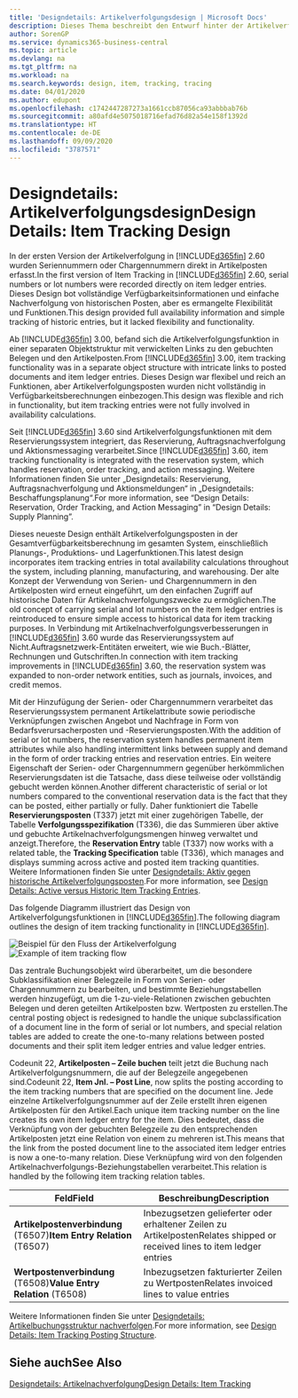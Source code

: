 ```yaml
---
title: 'Designdetails: Artikelverfolgungsdesign | Microsoft Docs'
description: Dieses Thema beschreibt den Entwurf hinter der Artikelverfolgung in  Business Central.
author: SorenGP
ms.service: dynamics365-business-central
ms.topic: article
ms.devlang: na
ms.tgt_pltfrm: na
ms.workload: na
ms.search.keywords: design, item, tracking, tracing
ms.date: 04/01/2020
ms.author: edupont
ms.openlocfilehash: c1742447287273a1661ccb87056ca93abbbab76b
ms.sourcegitcommit: a80afd4e5075018716efad76d82a54e158f1392d
ms.translationtype: HT
ms.contentlocale: de-DE
ms.lasthandoff: 09/09/2020
ms.locfileid: "3787571"
---
```

# <a name="design-details-item-tracking-design"></a><span data-ttu-id="8610e-103">Designdetails: Artikelverfolgungsdesign</span><span class="sxs-lookup"><span data-stu-id="8610e-103">Design Details: Item Tracking Design</span></span>
<span data-ttu-id="8610e-104">In der ersten Version der Artikelverfolgung in [!INCLUDE[d365fin](includes/d365fin_md.md)] 2.60 wurden Seriennummern oder Chargennummern direkt in Artikelposten erfasst.</span><span class="sxs-lookup"><span data-stu-id="8610e-104">In the first version of Item Tracking in [!INCLUDE[d365fin](includes/d365fin_md.md)] 2.60, serial numbers or lot numbers were recorded directly on item ledger entries.</span></span> <span data-ttu-id="8610e-105">Dieses Design bot vollständige Verfügbarkeitsinformationen und einfache Nachverfolgung von historischen Posten, aber es ermangelte Flexibilität und Funktionen.</span><span class="sxs-lookup"><span data-stu-id="8610e-105">This design provided full availability information and simple tracking of historic entries, but it lacked flexibility and functionality.</span></span>  

<span data-ttu-id="8610e-106">Ab [!INCLUDE[d365fin](includes/d365fin_md.md)] 3.00, befand sich die Artikelverfolgungsfunktion in einer separaten Objektstruktur mit verwickelten Links zu den gebuchten Belegen und den Artikelposten.</span><span class="sxs-lookup"><span data-stu-id="8610e-106">From [!INCLUDE[d365fin](includes/d365fin_md.md)] 3.00, item tracking functionality was in a separate object structure with intricate links to posted documents and item ledger entries.</span></span> <span data-ttu-id="8610e-107">Dieses Design war flexibel und reich an Funktionen, aber Artikelverfolgungsposten wurden nicht vollständig in Verfügbarkeitsberechnungen einbezogen.</span><span class="sxs-lookup"><span data-stu-id="8610e-107">This design was flexible and rich in functionality, but item tracking entries were not fully involved in availability calculations.</span></span>  

<span data-ttu-id="8610e-108">Seit [!INCLUDE[d365fin](includes/d365fin_md.md)] 3.60 sind Artikelverfolgungsfunktionen mit dem Reservierungssystem integriert, das Reservierung, Auftragsnachverfolgung und Aktionsmessaging verarbeitet.</span><span class="sxs-lookup"><span data-stu-id="8610e-108">Since [!INCLUDE[d365fin](includes/d365fin_md.md)] 3.60, item tracking functionality is integrated with the reservation system, which handles reservation, order tracking, and action messaging.</span></span> <span data-ttu-id="8610e-109">Weitere Informationen finden Sie unter „Designdetails: Reservierung, Auftragsnachverfolgung und Aktionsmeldungen“ in „Designdetails: Beschaffungsplanung“.</span><span class="sxs-lookup"><span data-stu-id="8610e-109">For more information, see “Design Details: Reservation, Order Tracking, and Action Messaging” in “Design Details: Supply Planning”.</span></span>  

<span data-ttu-id="8610e-110">Dieses neueste Design enthält Artikelverfolgungsposten in der Gesamtverfügbarkeitsberechnung im gesamten System, einschließlich Planungs-, Produktions- und Lagerfunktionen.</span><span class="sxs-lookup"><span data-stu-id="8610e-110">This latest design incorporates item tracking entries in total availability calculations throughout the system, including planning, manufacturing, and warehousing.</span></span> <span data-ttu-id="8610e-111">Der alte Konzept der Verwendung von Serien- und Chargennummern in den Artikelposten wird erneut eingeführt, um den einfachen Zugriff auf historische Daten für Artikelnachverfolgungszwecke zu ermöglichen.</span><span class="sxs-lookup"><span data-stu-id="8610e-111">The old concept of carrying serial and lot numbers on the item ledger entries is reintroduced to ensure simple access to historical data for item tracking purposes.</span></span> <span data-ttu-id="8610e-112">In Verbindung mit Artikelnachverfolgungsverbesserungen in [!INCLUDE[d365fin](includes/d365fin_md.md)] 3.60 wurde das Reservierungssystem auf Nicht.Auftragsnetzwerk-Entitäten erweitert, wie wie Buch.-Blätter, Rechnungen und Gutschriften.</span><span class="sxs-lookup"><span data-stu-id="8610e-112">In connection with item tracking improvements in [!INCLUDE[d365fin](includes/d365fin_md.md)] 3.60, the reservation system was expanded to non-order network entities, such as journals, invoices, and credit memos.</span></span>  

<span data-ttu-id="8610e-113">Mit der Hinzufügung der Serien- oder Chargennummern verarbeitet das Reservierungssystem permanent Artikelattribute sowie periodische Verknüpfungen zwischen Angebot und Nachfrage in Form von Bedarfsverursacherposten und -Reservierungsposten.</span><span class="sxs-lookup"><span data-stu-id="8610e-113">With the addition of serial or lot numbers, the reservation system handles permanent item attributes while also handling intermittent links between supply and demand in the form of order tracking entries and reservation entries.</span></span> <span data-ttu-id="8610e-114">Ein weitere Eigenschaft der Serien- oder Chargennummern gegenüber herkömmlichen Reservierungsdaten ist die Tatsache, dass diese teilweise oder vollständig gebucht werden können.</span><span class="sxs-lookup"><span data-stu-id="8610e-114">Another different characteristic of serial or lot numbers compared to the conventional reservation data is the fact that they can be posted, either partially or fully.</span></span> <span data-ttu-id="8610e-115">Daher funktioniert die Tabelle **Reservierungsposten** (T337) jetzt mit einer zugehörigen Tabelle, der Tabelle **Verfolgungsspezifikation** (T336), die das Summieren über aktive und gebuchte Artikelnachverfolgungsmengen hinweg verwaltet und anzeigt.</span><span class="sxs-lookup"><span data-stu-id="8610e-115">Therefore, the **Reservation Entry** table (T337) now works with a related table, the **Tracking Specification** table (T336), which manages and displays summing across active and posted item tracking quantities.</span></span> <span data-ttu-id="8610e-116">Weitere Informationen finden Sie unter [Designdetails: Aktiv gegen historische Artikelverfolgungsposten](design-details-active-versus-historic-item-tracking-entries.md).</span><span class="sxs-lookup"><span data-stu-id="8610e-116">For more information, see [Design Details: Active versus Historic Item Tracking Entries](design-details-active-versus-historic-item-tracking-entries.md).</span></span>  

<span data-ttu-id="8610e-117">Das folgende Diagramm illustriert das Design von Artikelverfolgungsfunktionen in [!INCLUDE[d365fin](includes/d365fin_md.md)].</span><span class="sxs-lookup"><span data-stu-id="8610e-117">The following diagram outlines the design of item tracking functionality in [!INCLUDE[d365fin](includes/d365fin_md.md)].</span></span>  

<span data-ttu-id="8610e-118">![Beispiel für den Fluss der Artikelverfolgung](media/design_details_item_tracking_design.png "Beispiel für den Fluss der Artikelverfolgung")</span><span class="sxs-lookup"><span data-stu-id="8610e-118">![Example of item tracking flow](media/design_details_item_tracking_design.png "Example of item tracking flow")</span></span>  

<span data-ttu-id="8610e-119">Das zentrale Buchungsobjekt wird überarbeitet, um die besondere Subklassifikation einer Belegzeile in Form von Serien- oder Chargennummern zu bearbeiten, und bestimmte Beziehungstabellen werden hinzugefügt, um die 1-zu-viele-Relationen zwischen gebuchten Belegen und deren geteilten Artikelposten bzw. Wertposten zu erstellen.</span><span class="sxs-lookup"><span data-stu-id="8610e-119">The central posting object is redesigned to handle the unique subclassification of a document line in the form of serial or lot numbers, and special relation tables are added to create the one-to-many relations between posted documents and their split item ledger entries and value ledger entries.</span></span>  

<span data-ttu-id="8610e-120">Codeunit 22, **Artikelposten – Zeile buchen** teilt jetzt die Buchung nach Artikelverfolgungsnummern, die auf der Belegzeile angegebenen sind.</span><span class="sxs-lookup"><span data-stu-id="8610e-120">Codeunit 22, **Item Jnl. – Post Line**, now splits the posting according to the item tracking numbers that are specified on the document line.</span></span> <span data-ttu-id="8610e-121">Jede einzelne Artikelverfolgungsnummer auf der Zeile erstellt ihren eigenen Artikelposten für den Artikel.</span><span class="sxs-lookup"><span data-stu-id="8610e-121">Each unique item tracking number on the line creates its own item ledger entry for the item.</span></span> <span data-ttu-id="8610e-122">Dies bedeutet, dass die Verknüpfung von der gebuchten Belegzeile zu den entsprechenden Artikelposten jetzt eine Relation von einem zu mehreren ist.</span><span class="sxs-lookup"><span data-stu-id="8610e-122">This means that the link from the posted document line to the associated item ledger entries is now a one-to-many relation.</span></span> <span data-ttu-id="8610e-123">Diese Verknüpfung wird von den folgenden Artikelnachverfolgungs-Beziehungstabellen verarbeitet.</span><span class="sxs-lookup"><span data-stu-id="8610e-123">This relation is handled by the following item tracking relation tables.</span></span>  

|<span data-ttu-id="8610e-124">Feld</span><span class="sxs-lookup"><span data-stu-id="8610e-124">Field</span></span>|<span data-ttu-id="8610e-125">Beschreibung</span><span class="sxs-lookup"><span data-stu-id="8610e-125">Description</span></span>|  
|---------------|---------------------------------------|  
|<span data-ttu-id="8610e-126">**Artikelpostenverbindung** (T6507)</span><span class="sxs-lookup"><span data-stu-id="8610e-126">**Item Entry Relation** (T6507)</span></span>|<span data-ttu-id="8610e-127">Inbezugsetzen gelieferter oder erhaltener Zeilen zu Artikelposten</span><span class="sxs-lookup"><span data-stu-id="8610e-127">Relates shipped or received lines to item ledger entries</span></span>|  
|<span data-ttu-id="8610e-128">**Wertpostenverbindung** (T6508)</span><span class="sxs-lookup"><span data-stu-id="8610e-128">**Value Entry Relation** (T6508)</span></span>|<span data-ttu-id="8610e-129">Inbezugsetzen fakturierter Zeilen zu Wertposten</span><span class="sxs-lookup"><span data-stu-id="8610e-129">Relates invoiced lines to value entries</span></span>|  

<span data-ttu-id="8610e-130">Weitere Informationen finden Sie unter [Designdetails: Artikelbuchungsstruktur nachverfolgen](design-details-item-tracking-posting-structure.md).</span><span class="sxs-lookup"><span data-stu-id="8610e-130">For more information, see [Design Details: Item Tracking Posting Structure](design-details-item-tracking-posting-structure.md).</span></span>  

## <a name="see-also"></a><span data-ttu-id="8610e-131">Siehe auch</span><span class="sxs-lookup"><span data-stu-id="8610e-131">See Also</span></span>  
[<span data-ttu-id="8610e-132">Designdetails: Artikelnachverfolgung</span><span class="sxs-lookup"><span data-stu-id="8610e-132">Design Details: Item Tracking</span></span>](design-details-item-tracking.md)
